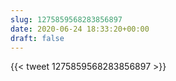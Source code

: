 ```yaml
---
slug: 1275859568283856897
date: 2020-06-24 18:33:20+00:00
draft: false
---
```


{{< tweet 1275859568283856897 >}}
